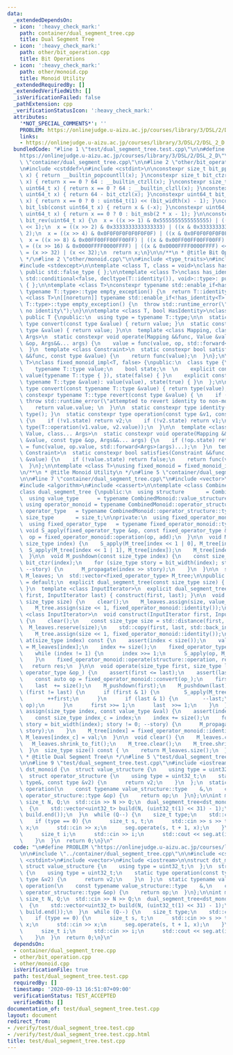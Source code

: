 ```yaml
---
data:
  _extendedDependsOn:
  - icon: ':heavy_check_mark:'
    path: container/dual_segment_tree.cpp
    title: Dual Segment Tree
  - icon: ':heavy_check_mark:'
    path: other/bit_operation.cpp
    title: Bit Operations
  - icon: ':heavy_check_mark:'
    path: other/monoid.cpp
    title: Monoid Utility
  _extendedRequiredBy: []
  _extendedVerifiedWith: []
  _isVerificationFailed: false
  _pathExtension: cpp
  _verificationStatusIcon: ':heavy_check_mark:'
  attributes:
    '*NOT_SPECIAL_COMMENTS*': ''
    PROBLEM: https://onlinejudge.u-aizu.ac.jp/courses/library/3/DSL/2/DSL_2_D
    links:
    - https://onlinejudge.u-aizu.ac.jp/courses/library/3/DSL/2/DSL_2_D
  bundledCode: "#line 1 \"test/dual_segment_tree.test.cpp\"\n\n#define PROBLEM \"\
    https://onlinejudge.u-aizu.ac.jp/courses/library/3/DSL/2/DSL_2_D\"\n\n#line 2\
    \ \"container/dual_segment_tree.cpp\"\n\n#line 2 \"other/bit_operation.cpp\"\n\
    \n#include <cstddef>\n#include <cstdint>\n\nconstexpr size_t bit_ppc(const uint64_t\
    \ x) { return __builtin_popcountll(x); }\nconstexpr size_t bit_ctzr(const uint64_t\
    \ x) { return x == 0 ? 64 : __builtin_ctzll(x); }\nconstexpr size_t bit_ctzl(const\
    \ uint64_t x) { return x == 0 ? 64 : __builtin_clzll(x); }\nconstexpr size_t bit_width(const\
    \ uint64_t x) { return 64 - bit_ctzl(x); }\nconstexpr uint64_t bit_msb(const uint64_t\
    \ x) { return x == 0 ? 0 : uint64_t(1) << (bit_width(x) - 1); }\nconstexpr uint64_t\
    \ bit_lsb(const uint64_t x) { return x & (-x); }\nconstexpr uint64_t bit_cover(const\
    \ uint64_t x) { return x == 0 ? 0 : bit_msb(2 * x - 1); }\n\nconstexpr uint64_t\
    \ bit_rev(uint64_t x) {\n  x = ((x >> 1) & 0x5555555555555555) | ((x & 0x5555555555555555)\
    \ << 1);\n  x = ((x >> 2) & 0x3333333333333333) | ((x & 0x3333333333333333) <<\
    \ 2);\n  x = ((x >> 4) & 0x0F0F0F0F0F0F0F0F) | ((x & 0x0F0F0F0F0F0F0F0F) << 4);\n\
    \  x = ((x >> 8) & 0x00FF00FF00FF00FF) | ((x & 0x00FF00FF00FF00FF) << 8);\n  x\
    \ = ((x >> 16) & 0x0000FFFF0000FFFF) | ((x & 0x0000FFFF0000FFFF) << 16);\n  x\
    \ = (x >> 32) | (x << 32);\n  return x;\n}\n\n/**\n * @title Bit Operations\n\
    \ */\n#line 2 \"other/monoid.cpp\"\n\n#include <type_traits>\n#include <utility>\n\
    #include <stdexcept>\n\ntemplate <class T, class = void>\nclass has_identity:\
    \ public std::false_type { };\n\ntemplate <class T>\nclass has_identity<T, typename\
    \ std::conditional<false, decltype(T::identity()), void>::type>: public std::true_type\
    \ { };\n\ntemplate <class T>\nconstexpr typename std::enable_if<has_identity<T>::value,\
    \ typename T::type>::type empty_exception() {\n  return T::identity();\n}\ntemplate\
    \ <class T>\n[[noreturn]] typename std::enable_if<!has_identity<T>::value, typename\
    \ T::type>::type empty_exception() {\n  throw std::runtime_error(\"type T has\
    \ no identity\");\n}\n\ntemplate <class T, bool HasIdentity>\nclass fixed_monoid_impl:\
    \ public T {\npublic:\n  using type = typename T::type;\n\n  static constexpr\
    \ type convert(const type &value) { return value; }\n  static constexpr type revert(const\
    \ type &value) { return value; }\n\n  template <class Mapping, class Value, class...\
    \ Args>\n  static constexpr void operate(Mapping &&func, Value &value, const type\
    \ &op, Args&&... args) {\n    value = func(value, op, std::forward<Args>(args)...);\n\
    \  }\n  template <class Constraint>\n  static constexpr bool satisfies(Constraint\
    \ &&func, const type &value) {\n    return func(value);\n  }\n};\n\ntemplate <class\
    \ T>\nclass fixed_monoid_impl<T, false> {\npublic:\n  class type {\n  public:\n\
    \    typename T::type value;\n    bool state;\n  \n    explicit constexpr type():\
    \ value(typename T::type { }), state(false) { }\n    explicit constexpr type(const\
    \ typename T::type &value): value(value), state(true) { }\n  };\n\n  static constexpr\
    \ type convert(const typename T::type &value) { return type(value); }\n  static\
    \ constexpr typename T::type revert(const type &value) { \n    if (!value.state)\
    \ throw std::runtime_error(\"attempted to revert identity to non-monoid\"); \n\
    \    return value.value; \n  }\n\n  static constexpr type identity() { return\
    \ type(); }\n  static constexpr type operation(const type &v1, const type &v2)\
    \ {\n    if (!v1.state) return v2;\n    if (!v2.state) return v1;\n    return\
    \ type(T::operation(v1.value, v2.value));\n  }\n\n  template <class Mapping, class\
    \ Value, class... Args>\n  static constexpr void operate(Mapping &&func, Value\
    \ &value, const type &op, Args&&... args) {\n    if (!op.state) return;\n    value\
    \ = func(value, op.value, std::forward<Args>(args)...);\n  }\n  template <class\
    \ Constraint>\n  static constexpr bool satisfies(Constraint &&func, const type\
    \ &value) {\n    if (!value.state) return false;\n    return func(value.value);\n\
    \  }\n};\n\ntemplate <class T>\nusing fixed_monoid = fixed_monoid_impl<T, has_identity<T>::value>;\n\
    \n/**\n * @title Monoid Utility\n */\n#line 5 \"container/dual_segment_tree.cpp\"\
    \n\n#line 7 \"container/dual_segment_tree.cpp\"\n#include <vector>\n#include <iterator>\n\
    #include <algorithm>\n#include <cassert>\n\ntemplate <class CombinedMonoid>\n\
    class dual_segment_tree {\npublic:\n  using structure       = CombinedMonoid;\n\
    \  using value_type      = typename CombinedMonoid::value_structure::type;\n \
    \ using operator_monoid = typename CombinedMonoid::operator_structure;\n  using\
    \ operator_type   = typename CombinedMonoid::operator_structure::type;\n  using\
    \ size_type       = size_t;\n\nprivate:\n  using fixed_operator_monoid = fixed_monoid<operator_monoid>;\n\
    \  using fixed_operator_type   = typename fixed_operator_monoid::type;\n\n  static\
    \ void S_apply(fixed_operator_type &op, const fixed_operator_type &add) {\n  \
    \  op = fixed_operator_monoid::operation(op, add);\n  }\n\n  void M_propagate(const\
    \ size_type index) {\n    S_apply(M_tree[index << 1 | 0], M_tree[index]);\n  \
    \  S_apply(M_tree[index << 1 | 1], M_tree[index]);\n    M_tree[index] = fixed_operator_monoid::identity();\n\
    \  }\n\n  void M_pushdown(const size_type index) {\n    const size_type lsb =\
    \ bit_ctzr(index);\n    for (size_type story = bit_width(index); story != lsb;\
    \ --story) {\n      M_propagate(index >> story);\n    }\n  }\n\n  std::vector<value_type>\
    \ M_leaves; \n  std::vector<fixed_operator_type> M_tree;\n\npublic:\n  dual_segment_tree()\
    \ = default;\n  explicit dual_segment_tree(const size_type size) { initialize(size);\
    \ }\n  template <class InputIterator>\n  explicit dual_segment_tree(InputIterator\
    \ first, InputIterator last) { construct(first, last); }\n\n  void initialize(const\
    \ size_type size) {\n    clear();\n    M_leaves.assign(size, value_type{});\n\
    \    M_tree.assign(size << 1, fixed_operator_monoid::identity());\n  }\n\n  template\
    \ <class InputIterator>\n  void construct(InputIterator first, InputIterator last)\
    \ {\n    clear();\n    const size_type size = std::distance(first, last);\n  \
    \  M_leaves.reserve(size);\n    std::copy(first, last, std::back_inserter(M_leaves));\n\
    \    M_tree.assign(size << 1, fixed_operator_monoid::identity());\n  }\n\n  value_type\
    \ at(size_type index) const {\n    assert(index < size());\n    value_type res\
    \ = M_leaves[index];\n    index += size();\n    fixed_operator_type op = M_tree[index];\n\
    \    while (index != 1) {\n      index >>= 1;\n      S_apply(op, M_tree[index]);\n\
    \    }\n    fixed_operator_monoid::operate(structure::operation, res, op);\n \
    \   return res;\n  }\n\n  void operate(size_type first, size_type last, const\
    \ operator_type &op_) {\n    assert(first <= last);\n    assert(last <= size());\n\
    \    const auto op = fixed_operator_monoid::convert(op_);\n    first += size();\n\
    \    last  += size();\n    M_pushdown(first);\n    M_pushdown(last);\n    while\
    \ (first != last) {\n      if (first & 1) {\n        S_apply(M_tree[first], op);\n\
    \        ++first;\n      }\n      if (last & 1) {\n        --last;\n        S_apply(M_tree[last],\
    \ op);\n      }\n      first >>= 1;\n      last  >>= 1;\n    }\n  }\n\n  void\
    \ assign(size_type index, const value_type &val) {\n    assert(index < size());\n\
    \    const size_type index_c = index;\n    index += size();\n    for (size_type\
    \ story = bit_width(index); story != 0; --story) {\n      M_propagate(index >>\
    \ story);\n    }\n    M_tree[index] = fixed_operator_monoid::identity();\n   \
    \ M_leaves[index_c] = val;\n  }\n\n  void clear() {\n    M_leaves.clear();\n \
    \   M_leaves.shrink_to_fit();\n    M_tree.clear();\n    M_tree.shrink_to_fit();\n\
    \  }\n  size_type size() const { \n    return M_leaves.size();\n  }\n};\n\n/**\n\
    \ * @title Dual Segment Tree\n */\n#line 5 \"test/dual_segment_tree.test.cpp\"\
    \n\n#line 9 \"test/dual_segment_tree.test.cpp\"\n#include <iostream>\n\nstruct\
    \ dst_monoid {\n  struct value_structure {\n    using type = uint32_t;\n  };\n\
    \  struct operator_structure {\n    using type = uint32_t;\n    static type operation(const\
    \ type&, const type &v2) {\n      return v2;\n    }\n  };\n  static typename value_structure::type\
    \ operation(\n    const typename value_structure::type    &,\n    const typename\
    \ operator_structure::type &op) {\n    return op;\n  }\n};\n\nint main() {\n \
    \ size_t N, Q;\n  std::cin >> N >> Q;\n  dual_segment_tree<dst_monoid> seg;\n\
    \  {\n    std::vector<uint32_t> build(N, (uint32_t(1) << 31) - 1);\n    seg.construct(build.begin(),\
    \ build.end());\n  }\n  while (Q--) {\n    size_t type;\n    std::cin >> type;\n\
    \    if (type == 0) {\n      size_t s, t;\n      std::cin >> s >> t;\n      uint32_t\
    \ x;\n      std::cin >> x;\n      seg.operate(s, t + 1, x);\n    }\n    else {\n\
    \      size_t i;\n      std::cin >> i;\n      std::cout << seg.at(i) << '\\n';\n\
    \    }\n  }\n  return 0;\n}\n"
  code: "\n#define PROBLEM \"https://onlinejudge.u-aizu.ac.jp/courses/library/3/DSL/2/DSL_2_D\"\
    \n\n#include \"../container/dual_segment_tree.cpp\"\n\n#include <cstddef>\n#include\
    \ <cstdint>\n#include <vector>\n#include <iostream>\n\nstruct dst_monoid {\n \
    \ struct value_structure {\n    using type = uint32_t;\n  };\n  struct operator_structure\
    \ {\n    using type = uint32_t;\n    static type operation(const type&, const\
    \ type &v2) {\n      return v2;\n    }\n  };\n  static typename value_structure::type\
    \ operation(\n    const typename value_structure::type    &,\n    const typename\
    \ operator_structure::type &op) {\n    return op;\n  }\n};\n\nint main() {\n \
    \ size_t N, Q;\n  std::cin >> N >> Q;\n  dual_segment_tree<dst_monoid> seg;\n\
    \  {\n    std::vector<uint32_t> build(N, (uint32_t(1) << 31) - 1);\n    seg.construct(build.begin(),\
    \ build.end());\n  }\n  while (Q--) {\n    size_t type;\n    std::cin >> type;\n\
    \    if (type == 0) {\n      size_t s, t;\n      std::cin >> s >> t;\n      uint32_t\
    \ x;\n      std::cin >> x;\n      seg.operate(s, t + 1, x);\n    }\n    else {\n\
    \      size_t i;\n      std::cin >> i;\n      std::cout << seg.at(i) << '\\n';\n\
    \    }\n  }\n  return 0;\n}\n"
  dependsOn:
  - container/dual_segment_tree.cpp
  - other/bit_operation.cpp
  - other/monoid.cpp
  isVerificationFile: true
  path: test/dual_segment_tree.test.cpp
  requiredBy: []
  timestamp: '2020-09-13 16:51:07+09:00'
  verificationStatus: TEST_ACCEPTED
  verifiedWith: []
documentation_of: test/dual_segment_tree.test.cpp
layout: document
redirect_from:
- /verify/test/dual_segment_tree.test.cpp
- /verify/test/dual_segment_tree.test.cpp.html
title: test/dual_segment_tree.test.cpp
---
```

